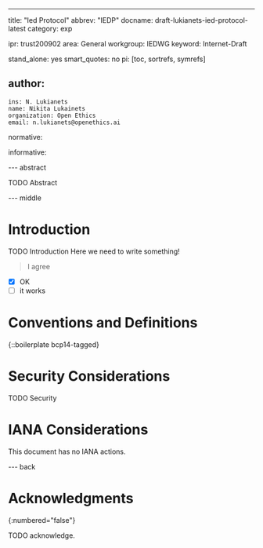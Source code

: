 ---
title: "Ied Protocol"
abbrev: "IEDP"
docname: draft-lukianets-ied-protocol-latest
category: exp

ipr: trust200902
area: General
workgroup: IEDWG
keyword: Internet-Draft

stand_alone: yes
smart_quotes: no
pi: [toc, sortrefs, symrefs]

author:
 -
    ins: N. Lukianets
    name: Nikita Lukainets
    organization: Open Ethics
    email: n.lukianets@openethics.ai

normative:

informative:


--- abstract

TODO Abstract


--- middle

# Introduction

TODO Introduction
Here we need to write something!

> I agree

- [x] OK
- [ ] it works

# Conventions and Definitions

{::boilerplate bcp14-tagged}


# Security Considerations

TODO Security


# IANA Considerations

This document has no IANA actions.



--- back

# Acknowledgments
{:numbered="false"}

TODO acknowledge.
